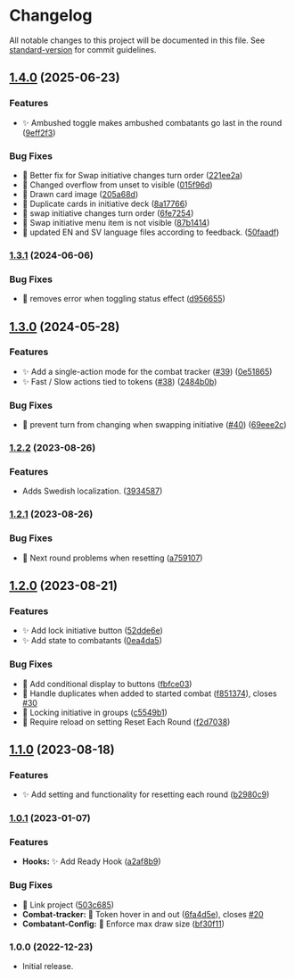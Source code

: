 # Changelog

All notable changes to this project will be documented in this file. See [standard-version](https://github.com/conventional-changelog/standard-version) for commit guidelines.

## [1.4.0](https://github.com/fvtt-fria-ligan/yearzero-combat-fvtt/compare/1.3.5...1.4.0) (2025-06-23)


### Features

* ✨ Ambushed toggle makes ambushed combatants go last in the round ([9eff2f3](https://github.com/fvtt-fria-ligan/yearzero-combat-fvtt/commit/9eff2f3a5013a6a7ff28ff9a0f6a3ef9e7579ac2))


### Bug Fixes

* 🐛 Better fix for Swap initiative changes turn order ([221ee2a](https://github.com/fvtt-fria-ligan/yearzero-combat-fvtt/commit/221ee2a0f3117a6290f2d5585b781662edfdf01a))
* 🐛 Changed overflow from unset to visible ([015f96d](https://github.com/fvtt-fria-ligan/yearzero-combat-fvtt/commit/015f96d12e0b5ca37a4dc6a88163ba31e7ff27cf))
* 🐛 Drawn card image ([205a68d](https://github.com/fvtt-fria-ligan/yearzero-combat-fvtt/commit/205a68da09f030dbdd4d2d0fd67586cdedcfe3a4))
* 🐛 Duplicate cards in initiative deck ([8a17766](https://github.com/fvtt-fria-ligan/yearzero-combat-fvtt/commit/8a1776622182ddb2c43c6824067e6fea49548179))
* 🐛 swap initiative changes turn order ([6fe7254](https://github.com/fvtt-fria-ligan/yearzero-combat-fvtt/commit/6fe7254d529922396d64a8ebeece0fbd62583a7c))
* 🐛 Swap initiative menu item is not visible ([87b1414](https://github.com/fvtt-fria-ligan/yearzero-combat-fvtt/commit/87b14142428b70cac7fbc1c822f599f88e9509f4))
* 🐛 updated EN and SV language files according to feedback. ([50faadf](https://github.com/fvtt-fria-ligan/yearzero-combat-fvtt/commit/50faadf9358aced7ed8341558bc8e61fe7b0f539))

### [1.3.1](https://github.com/fvtt-fria-ligan/yearzero-combat-fvtt/compare/1.3.0...1.3.1) (2024-06-06)


### Bug Fixes

* 🐛 removes error when toggling status effect ([d956655](https://github.com/fvtt-fria-ligan/yearzero-combat-fvtt/commit/d9566557143c73c77b7ffdd651ffec175a496215))

## [1.3.0](https://github.com/fvtt-fria-ligan/yearzero-combat-fvtt/compare/1.2.2...1.3.0) (2024-05-28)


### Features

* ✨ Add a single-action mode for the combat tracker ([#39](https://github.com/fvtt-fria-ligan/yearzero-combat-fvtt/issues/39)) ([0e51865](https://github.com/fvtt-fria-ligan/yearzero-combat-fvtt/commit/0e51865fe08ddbbc523957efe4f831b5994808a7))
* ✨ Fast / Slow actions tied to tokens ([#38](https://github.com/fvtt-fria-ligan/yearzero-combat-fvtt/issues/38)) ([2484b0b](https://github.com/fvtt-fria-ligan/yearzero-combat-fvtt/commit/2484b0b199b329fb5d4a50be70d493dbb2605015))


### Bug Fixes

* 🐛 prevent turn from changing when swapping initiative ([#40](https://github.com/fvtt-fria-ligan/yearzero-combat-fvtt/issues/40)) ([69eee2c](https://github.com/fvtt-fria-ligan/yearzero-combat-fvtt/commit/69eee2cc68694cf37fc9e925c732fa22ed7b71d4))

### [1.2.2](https://github.com/fvtt-fria-ligan/yearzero-combat-fvtt/compare/1.2.1...1.2.2) (2023-08-26)


### Features

* Adds Swedish localization. ([3934587](https://github.com/fvtt-fria-ligan/yearzero-combat-fvtt/commit/3934587347366e051e624f8ab4ec1534491af312))

### [1.2.1](https://github.com/fvtt-fria-ligan/yearzero-combat-fvtt/compare/1.2.0...1.2.1) (2023-08-26)


### Bug Fixes

* 🐛 Next round problems when resetting ([a759107](https://github.com/fvtt-fria-ligan/yearzero-combat-fvtt/commit/a7591073f0212affa093df04fe73ddd0e5554bed))

## [1.2.0](https://github.com/fvtt-fria-ligan/yearzero-combat-fvtt/compare/1.1.0...1.2.0) (2023-08-21)


### Features

* ✨ Add lock initiative button ([52dde6e](https://github.com/fvtt-fria-ligan/yearzero-combat-fvtt/commit/52dde6eb8c4eae851e00d92c4e2bb73ba71b7b61))
* ✨ Add state to combatants ([0ea4da5](https://github.com/fvtt-fria-ligan/yearzero-combat-fvtt/commit/0ea4da5672811cd080c411cf50adc64488a2e454))


### Bug Fixes

* 🐛 Add conditional display to buttons ([fbfce03](https://github.com/fvtt-fria-ligan/yearzero-combat-fvtt/commit/fbfce0310f9f2b11ecd78c4be320ce516df9e9d7))
* 🐛 Handle duplicates when added to started combat ([f851374](https://github.com/fvtt-fria-ligan/yearzero-combat-fvtt/commit/f85137419e4bb8bc76b5e1219123569bd0b4bf71)), closes [#30](https://github.com/fvtt-fria-ligan/yearzero-combat-fvtt/issues/30)
* 🐛 Locking initiative in groups ([c5549b1](https://github.com/fvtt-fria-ligan/yearzero-combat-fvtt/commit/c5549b182db8eefab543379e0b785efa1dfb2977))
* 🐛 Require reload on setting Reset Each Round ([f2d7038](https://github.com/fvtt-fria-ligan/yearzero-combat-fvtt/commit/f2d7038bb0f3e4930e3b03239e14211a397a9f03))

## [1.1.0](https://github.com/fvtt-fria-ligan/yearzero-combat-fvtt/compare/1.0.1...1.1.0) (2023-08-18)


### Features

* ✨ Add setting and functionality for resetting each round ([b2980c9](https://github.com/fvtt-fria-ligan/yearzero-combat-fvtt/commit/b2980c961977231d0af76cac2daabc076ecb669b))

### [1.0.1](https://github.com/fvtt-fria-ligan/yearzero-combat-fvtt/compare/1.0.0...1.0.1) (2023-01-07)


### Features

* **Hooks:** ✨ Add Ready Hook ([a2af8b9](https://github.com/fvtt-fria-ligan/yearzero-combat-fvtt/commit/a2af8b9dd156cded2b7c58e969a947e86017bd9a))


### Bug Fixes

* 🐛 Link project ([503c685](https://github.com/fvtt-fria-ligan/yearzero-combat-fvtt/commit/503c68596bba9d765a66273ba013d1f3c57ce9fc))
* **Combat-tracker:** 🐛 Token hover in and out ([6fa4d5e](https://github.com/fvtt-fria-ligan/yearzero-combat-fvtt/commit/6fa4d5e83f39166819240d829a4196dc497801ec)), closes [#20](https://github.com/fvtt-fria-ligan/yearzero-combat-fvtt/issues/20)
* **Combatant-Config:** 🐛 Enforce max draw size ([bf30f11](https://github.com/fvtt-fria-ligan/yearzero-combat-fvtt/commit/bf30f11353acd046de75c73157a99ea9fb491451))

### 1.0.0 (2022-12-23)

* Initial release.
